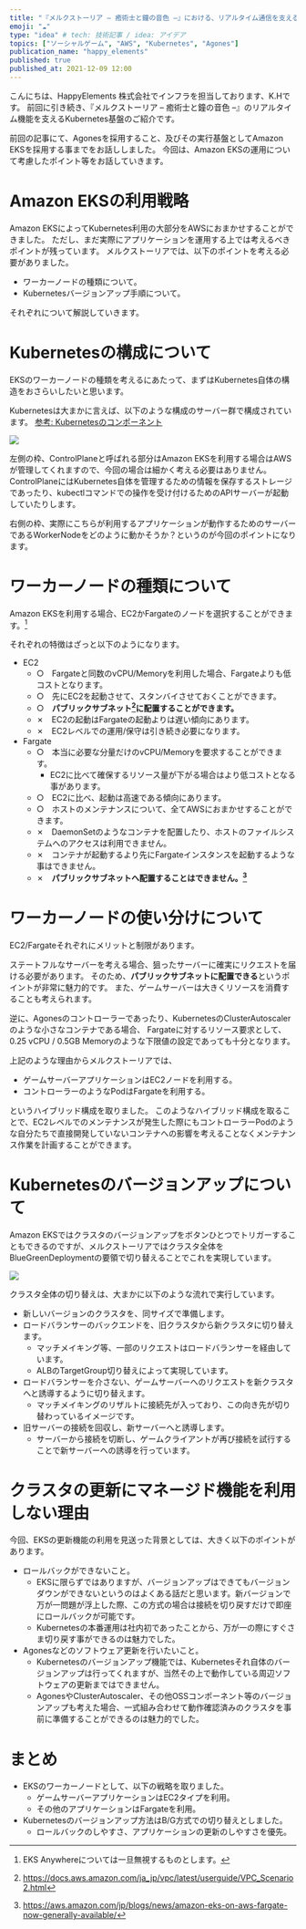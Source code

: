 ```yaml
---
title: "『メルクストーリア – 癒術士と鐘の音色 –』における、リアルタイム通信を支えるKubernetes基盤（後編）"
emoji: "☁"
type: "idea" # tech: 技術記事 / idea: アイデア
topics: ["ソーシャルゲーム", "AWS", "Kubernetes", "Agones"]
publication_name: "happy_elements"
published: true
published_at: 2021-12-09 12:00
---
```


こんにちは、HappyElements 株式会社でインフラを担当しております、K.Hです。
前回に引き続き、『メルクストーリア – 癒術士と鐘の音色 –』のリアルタイム機能を支えるKubernetes基盤のご紹介です。

前回の記事にて、Agonesを採用すること、及びその実行基盤としてAmazon EKSを採用する事までをお話ししました。
今回は、Amazon EKSの運用について考慮したポイント等をお話していきます。

# Amazon EKSの利用戦略
Amazon EKSによってKubernetes利用の大部分をAWSにおまかせすることができました。
ただし、まだ実際にアプリケーションを運用する上では考えるべきポイントが残っています。
メルクストーリアでは、以下のポイントを考える必要がありました。

- ワーカーノードの種類について。
- Kubernetesバージョンアップ手順について。

それぞれについて解説していきます。

# Kubernetesの構成について
EKSのワーカーノードの種類を考えるにあたって、まずはKubernetes自体の構造をおさらいしたいと思います。

Kubernetesは大まかに言えば、以下のような構成のサーバー群で構成されています。
[参考: Kubernetesのコンポーネント](https://kubernetes.io/ja/docs/concepts/overview/components/)

![](https://storage.googleapis.com/zenn-user-upload/5270f2c38431-20230313.png)

左側の枠、ControlPlaneと呼ばれる部分はAmazon EKSを利用する場合はAWSが管理してくれますので、今回の場合は細かく考える必要はありません。
ControlPlaneにはKubernetes自体を管理するための情報を保存するストレージであったり、kubectlコマンドでの操作を受け付けるためのAPIサーバーが起動していたりします。

右側の枠、実際にこちらが利用するアプリケーションが動作するためのサーバーであるWorkerNodeをどのように動かそうか？というのが今回のポイントになります。

# ワーカーノードの種類について
Amazon EKSを利用する場合、EC2かFargateのノードを選択することができます。[^1]

[^1]:EKS Anywhereについては一旦無視するものとします。

それぞれの特徴はざっと以下のようになります。

- EC2
    - ○　Fargateと同数のvCPU/Memoryを利用した場合、Fargateよりも低コストとなります。
    - ○　先にEC2を起動させて、スタンバイさせておくことができます。
    - ○　**パブリックサブネット[^2]に配置することができます。**
    - ✗　EC2の起動はFargateの起動よりは遅い傾向にあります。
    - ✗　EC2レベルでの運用/保守は引き続き必要になります。
- Fargate
    - ○　本当に必要な分量だけのvCPU/Memoryを要求することができます。
        - EC2に比べて確保するリソース量が下がる場合はより低コストとなる事があります。
    - ○　EC2に比べ、起動は高速である傾向にあります。
    - ○　ホストのメンテナンスについて、全てAWSにおまかせすることができます。
    - ✗　DaemonSetのようなコンテナを配置したり、ホストのファイルシステムへのアクセスは利用できません。
    - ✗　コンテナが起動するより先にFargateインスタンスを起動するような事はできません。
    - ✗　**パブリックサブネットへ配置することはできません。[^3]**

[^2]: https://docs.aws.amazon.com/ja_jp/vpc/latest/userguide/VPC_Scenario2.html
[^3]: https://aws.amazon.com/jp/blogs/news/amazon-eks-on-aws-fargate-now-generally-available/

# ワーカーノードの使い分けについて
EC2/Fargateそれぞれにメリットと制限があります。

ステートフルなサーバーを考える場合、狙ったサーバーに確実にリクエストを届ける必要があります。
そのため、**パブリックサブネットに配置できる**というポイントが非常に魅力的です。
また、ゲームサーバーは大きくリソースを消費することも考えられます。

逆に、Agonesのコントローラーであったり、KubernetesのClusterAutoscalerのような小さなコンテナである場合、
Fargateに対するリソース要求として、0.25 vCPU / 0.5GB Memoryのような下限値の設定であっても十分となります。

上記のような理由からメルクストーリアでは、
- ゲームサーバーアプリケーションはEC2ノードを利用する。
- コントローラーのようなPodはFargateを利用する。

というハイブリッド構成を取りました。
このようなハイブリッド構成を取ることで、EC2レベルでのメンテナンスが発生した際にもコントローラーPodのような自分たちで直接開発していないコンテナへの影響を考えることなくメンテナンス作業を計画することができます。

# Kubernetesのバージョンアップについて
Amazon EKSではクラスタのバージョンアップをボタンひとつでトリガーすることもできるのですが、メルクストーリアではクラスタ全体をBlueGreenDeploymentの要領で切り替えることでこれを実現しています。

![](https://storage.googleapis.com/zenn-user-upload/0f260128ddd3-20230313.png)

クラスタ全体の切り替えは、大まかに以下のような流れで実行しています。
- 新しいバージョンのクラスタを、同サイズで準備します。
- ロードバランサーのバックエンドを、旧クラスタから新クラスタに切り替えます。
    - マッチメイキング等、一部のリクエストはロードバランサーを経由しています。
    - ALBのTargetGroup切り替えによって実現しています。
- ロードバランサーを介さない、ゲームサーバーへのリクエストを新クラスタへと誘導するように切り替えます。
    - マッチメイキングのリザルトに接続先が入っており、この向き先が切り替わっているイメージです。
- 旧サーバーの接続を回収し、新サーバーへと誘導します。
    - サーバーから接続を切断し、ゲームクライアントが再び接続を試行することで新サーバーへの誘導を行っています。

# クラスタの更新にマネージド機能を利用しない理由
今回、EKSの更新機能の利用を見送った背景としては、大きく以下のポイントがあります。

- ロールバックができないこと。
    - EKSに限らずではありますが、バージョンアップはできてもバージョンダウンができないというのはよくある話だと思います。新バージョンで万が一問題が浮上した際、この方式の場合は接続を切り戻すだけで即座にロールバックが可能です。
    - Kubernetesの本番運用は社内初であったことから、万が一の際にすぐさま切り戻す事ができるのは魅力でした。
- Agonesなどのソフトウェア更新を行いたいこと。
    - Kubernetesのバージョンアップ機能では、Kubernetesそれ自体のバージョンアップは行ってくれますが、当然その上で動作している周辺ソフトウェアの更新まではできません。
    - AgonesやClusterAutoscaler、その他OSSコンポーネント等のバージョンアップも考えた場合、一式組み合わせて動作確認済みのクラスタを事前に準備することができるのは魅力的でした。

# まとめ
- EKSのワーカーノードとして、以下の戦略を取りました。
    - ゲームサーバーアプリケーションはEC2タイプを利用。
    - その他のアプリケーションはFargateを利用。
- Kubernetesのバージョンアップ方法はB/G方式での切り替えとしました。
    - ロールバックのしやすさ、アプリケーションの更新のしやすさを優先。
